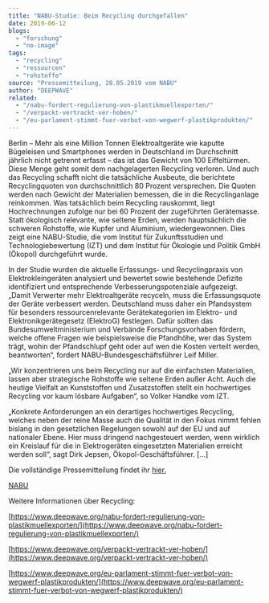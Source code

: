 ```yaml
---
title: "NABU-Studie: Beim Recycling durchgefallen"
date: 2019-06-12
blogs: 
  - "forschung"
  - "no-image"
tags: 
  - "recycling"
  - "ressourcen"
  - "rohstoffe"
source: "Pressemitteilung, 28.05.2019 vom NABU"
author: "DEEPWAVE"
related: 
  - "/nabu-fordert-regulierung-von-plastikmuellexporten/"
  - "/verpackt-vertrackt-ver-hoben/"
  - "/eu-parlament-stimmt-fuer-verbot-von-wegwerf-plastikprodukten/"
---
```


Berlin – Mehr als eine Million Tonnen Elektroaltgeräte wie kaputte Bügeleisen und Smartphones werden in Deutschland im Durchschnitt jährlich nicht getrennt erfasst – das ist das Gewicht von 100 Eiffeltürmen. Diese Menge geht somit dem nachgelagerten Recycling verloren. Und auch das Recycling schafft nicht die tatsächliche Ausbeute, die berichtete Recyclingquoten von durchschnittlich 80 Prozent versprechen. Die Quoten werden nach Gewicht der Materialien bemessen, die in die Recyclinganlage reinkommen. Was tatsächlich beim Recycling rauskommt, liegt Hochrechnungen zufolge nur bei 60 Prozent der zugeführten Gerätemasse. Statt ökologisch relevante, wie seltene Erden, werden hauptsächlich die schweren Rohstoffe, wie Kupfer und Aluminium, wiedergewonnen. Dies zeigt eine NABU-Studie, die vom Institut für Zukunftsstudien und Technologiebewertung (IZT) und dem Institut für Ökologie und Politik GmbH (Ökopol) durchgeführt wurde.

In der Studie wurden die aktuelle Erfassungs- und Recyclingpraxis von Elektrokleingeräten analysiert und bewertet sowie bestehende Defizite identifiziert und entsprechende Verbesserungspotenziale aufgezeigt. „Damit Verwerter mehr Elektroaltgeräte recyceln, muss die Erfassungsquote der Geräte verbessert werden. Deutschland muss daher ein Pfandsystem für besonders ressourcenrelevante Gerätekategorien im Elektro- und Elektronikgerätegesetz (ElektroG) festlegen. Dafür sollten das Bundesumweltministerium und Verbände Forschungsvorhaben fördern, welche offene Fragen wie beispielsweise die Pfandhöhe, wer das System trägt, wohin der Pfandschlupf geht oder auf wen die Kosten verteilt werden, beantworten“, fordert NABU-Bundesgeschäftsführer Leif Miller.

„Wir konzentrieren uns beim Recycling nur auf die einfachsten Materialien, lassen aber strategische Rohstoffe wie seltene Erden außer Acht. Auch die heutige Vielfalt an Kunststoffen und Zusatzstoffen stellt ein hochwertiges Recycling vor kaum lösbare Aufgaben“, so Volker Handke vom IZT.

„Konkrete Anforderungen an ein derartiges hochwertiges Recycling, welches neben der reine Masse auch die Qualität in den Fokus nimmt fehlen bislang in den gesetzlichen Regelungen sowohl auf der EU und auf nationaler Ebene. Hier muss dringend nachgesteuert werden, wenn wirklich ein Kreislauf für die in Elektrogeräten eingesetzten Materialien erreicht werden soll“, sagt Dirk Jepsen, Ökopol-Geschäftsführer. \[...\]

Die vollständige Pressemitteilung findet ihr [hier.](https://www.nabu.de/presse/pressemitteilungen/index.php?popup=true&show=26472&db=presseservice)

[NABU](https://www.nabu.de/)

Weitere Informationen über Recycling:

[https://www.deepwave.org/nabu-fordert-regulierung-von-plastikmuellexporten/](https://www.deepwave.org/nabu-fordert-regulierung-von-plastikmuellexporten/)

[https://www.deepwave.org/verpackt-vertrackt-ver-hoben/](https://www.deepwave.org/verpackt-vertrackt-ver-hoben/)

[https://www.deepwave.org/eu-parlament-stimmt-fuer-verbot-von-wegwerf-plastikprodukten/](https://www.deepwave.org/eu-parlament-stimmt-fuer-verbot-von-wegwerf-plastikprodukten/)
